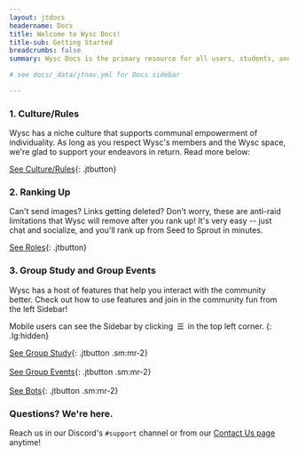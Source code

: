 ```yaml
---
layout: jtdocs
headername: Docs
title: Welcome to Wysc Docs!
title-sub: Getting Started
breadcrumbs: false
summary: Wysc Docs is the primary resource for all users, students, and visitors of Wysc.

# see docs/_data/jtnav.yml for Docs sidebar

---
```


<!-- ![Wysc Docs landing image](/media/ben-white-eeiAnugy2Hs-unsplash_c3.jpg){: .w-full .sm:w-1/2 .xl:w-2/3} -->

### 1. Culture/Rules

Wysc has a niche culture that supports communal empowerment of individuality. As long as you respect Wysc's members and the Wysc space, we're glad to support your endeavors in return. Read more below:

[See Culture/Rules](/docs/culture){: .jtbutton}

### 2. Ranking Up

Can't send images? Links getting deleted? Don't worry, these are anti-raid limitations that Wysc will remove after you rank up! It's very easy -- just chat and socialize, and you'll rank up from Seed to Sprout in minutes.

[See Roles](/docs/roles){: .jtbutton}

### 3. Group Study and Group Events

Wysc has a host of features that help you interact with the community better. Check out how to use features and join in the community fun from the left Sidebar!

Mobile users can see the Sidebar by clicking&ensp;&#9776;&ensp;in the top left corner.
{: .lg:hidden}

[See Group Study](/docs/study){: .jtbutton .sm:mr-2}
<br class="sm:hidden"><br class="sm:hidden">
[See Group Events](/docs/events){: .jtbutton .sm:mr-2}
<br class="sm:hidden"><br class="sm:hidden">
[See Bots](/docs/bots){: .jtbutton .sm:mr-2}

### Questions? We're here.

Reach us in our Discord's `#support` channel or from our [Contact Us page](/docs/contact) anytime!